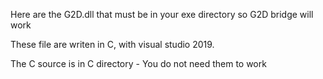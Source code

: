 Here are the G2D.dll that must be in your exe directory so G2D bridge will work

These file are writen in C, with visual studio 2019.

The C source is in C directory - You do not need them to work

